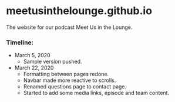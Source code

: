 # meetusinthelounge.github.io
The website for our podcast Meet Us in the Lounge.

### Timeline:
* March 5, 2020
    - Sample version pushed.
* March 22, 2020
    - Formatting between pages redone.
    - Navbar made more reactive to scrolls.
    - Renamed questions page to contact page.
    - Started to add some media links, episode and team content.